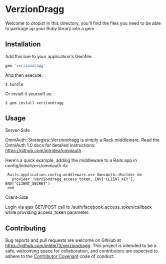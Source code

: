 # VerzionDragg

Welcome to dropiz! In this directory, you'll find the files you need to be able to package up your Ruby library into a gem

## Installation

Add this line to your application's Gemfile:

```ruby
gem 'verziondragg'
```

And then execute:

    $ bundle

Or install it yourself as:

    $ gem install verziondragg

## Usage

Server-Side

OmniAuth::Strategies::Verziondragg is simply a Rack middleware. Read the OmniAuth 1.0 docs for detailed instructions: https://github.com/intridea/omniauth.

Here's a quick example, adding the middleware to a Rails app in config/initializers/omniauth.rb:

     Rails.application.config.middleware.use OmniAuth::Builder do
       provider :verziondragg_access_token, ENV['CLIENT_KEY'], ENV['CLIENT_SECRET']
     end

Client-Side

Login via ajax GET/POST call to /auth/facebook_access_token/callback while providing access_token parameter.


## Contributing

Bug reports and pull requests are welcome on GitHub at https://github.com/intele73/verziondragg. This project is intended to be a safe, welcoming space for collaboration, and contributors are expected to adhere to the [Contributor Covenant](http://contributor-covenant.org) code of conduct.
